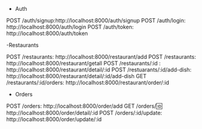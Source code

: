 - Auth

POST /auth/signup:http://localhost:8000/auth/signup
POST /auth/login: http://localhost:8000/auth/login
POST /auth/token: http://localhost:8000/auth/token

-Restaurants

POST /restaurants: http://localhost:8000/restaurant/add
POST /restaurants: http://localhost:8000/restaurant/getall
POST /restaurants/:id : http://localhost:8000/restaurant/detail/:id
POST /restuarants/:id/add-dish: http://localhost:8000/restaurant/detail/:id/add-dish
GET /restaurants/:id/orders: http://localhost:8000/restaurant/order/:id

- Orders

POST /orders: http://localhost:8000/order/add
GET /orders/:id: http://localhost:8000/order/detail/:id 
POST /orders/:id/update: http://localhost:8000/order/update/:id
